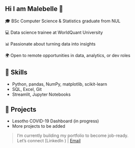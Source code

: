 ## Hi I am Malebelle 👋

🎓 BSc Computer Science & Statistics graduate from NUL 

💻 Data science trainee at WorldQuant University

📊 Passionate about turning data into insights

🌍 Open to remote opportunities in data, analytics, or dev roles  

## 🚀 Skills
- Python, pandas, NumPy, matplotlib, scikit-learn
- SQL, Excel, Git
- Streamlit, Jupyter Notebooks

## 📁 Projects
- Lesotho COVID-19 Dashboard (in progress)
- More projects to be added 

> I’m currently building my portfolio to become job-ready.  
> Let’s connect [LinkedIn  ) | [Email](mailto:malebelle12@gmail.com)

